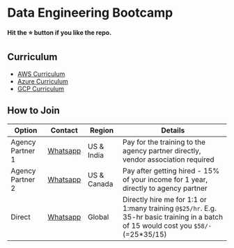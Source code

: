 # Data Engineering Bootcamp

**Hit the ⭐️ button if you like the repo.**

## Curriculum

- [AWS Curriculum](./00-curriculum/de-aws.md)
- [Azure Curriculum](./00-curriculum/de-azure.md)
- [GCP Curriculum](./00-curriculum/de-gcp.md)

## How to Join

| Option           | Contact                                                                                                                                                                  | Region      | Details                                                                                                                |
| ---------------- | ------------------------------------------------------------------------------------------------------------------------------------------------------------------------ | ----------- | ---------------------------------------------------------------------------------------------------------------------- |
| Agency Partner 1 | [Whatsapp](https://api.whatsapp.com/send?phone=919517720888&text=Hi%20Sowmya%20(WeHire)%0AI%20am%20interested%20in%20the%20data%20engineering%20training%20from%20Sparsh)   | US & India  | Pay for the training to the agency partner directly, vendor association required                                       |
| Agency Partner 2 | [Whatsapp](https://api.whatsapp.com/send?phone=918484005449&text=Hi%20Vishwas%20(Wynisco)%0AI%20am%20interested%20in%20the%20data%20engineering%20training%20from%20Sparsh) | US & Canada | Pay after getting hired - 15% of your income for 1 year, directly to agency partner                                    |
| Direct           | [Whatsapp](https://api.whatsapp.com/send?phone=918384805365&text=Hi%20Sparsh%0AI%20am%20interested%20in%20the%20data%20engineering%20training)                              | Global      | Directly hire me for 1:1 or 1:many training `@$25/hr`. E.g. 35-hr basic training in a batch of 15 would cost you `$58/-` (=25*35/15) |
